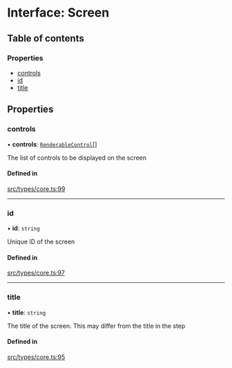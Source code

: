 # Interface: Screen

## Table of contents

### Properties

- [controls](../wiki/Screen#controls)
- [id](../wiki/Screen#id)
- [title](../wiki/Screen#title)

## Properties

### controls

• **controls**: [`RenderableControl`](../wiki/Exports#renderablecontrol)[]

The list of controls to be displayed on the screen

#### Defined in

[src/types/core.ts:99](https://github.com/decisively-io/interview-sdk/blob/4a50c8c/src/types/core.ts#L99)

___

### id

• **id**: `string`

Unique ID of the screen

#### Defined in

[src/types/core.ts:97](https://github.com/decisively-io/interview-sdk/blob/4a50c8c/src/types/core.ts#L97)

___

### title

• **title**: `string`

The title of the screen. This may differ from the title in the step

#### Defined in

[src/types/core.ts:95](https://github.com/decisively-io/interview-sdk/blob/4a50c8c/src/types/core.ts#L95)

